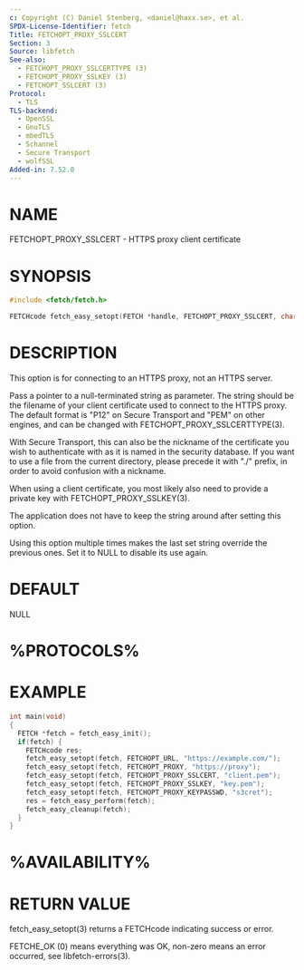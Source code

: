 ```yaml
---
c: Copyright (C) Daniel Stenberg, <daniel@haxx.se>, et al.
SPDX-License-Identifier: fetch
Title: FETCHOPT_PROXY_SSLCERT
Section: 3
Source: libfetch
See-also:
  - FETCHOPT_PROXY_SSLCERTTYPE (3)
  - FETCHOPT_PROXY_SSLKEY (3)
  - FETCHOPT_SSLCERT (3)
Protocol:
  - TLS
TLS-backend:
  - OpenSSL
  - GnuTLS
  - mbedTLS
  - Schannel
  - Secure Transport
  - wolfSSL
Added-in: 7.52.0
---
```


# NAME

FETCHOPT_PROXY_SSLCERT - HTTPS proxy client certificate

# SYNOPSIS

~~~c
#include <fetch/fetch.h>

FETCHcode fetch_easy_setopt(FETCH *handle, FETCHOPT_PROXY_SSLCERT, char *cert);
~~~

# DESCRIPTION

This option is for connecting to an HTTPS proxy, not an HTTPS server.

Pass a pointer to a null-terminated string as parameter. The string should be
the filename of your client certificate used to connect to the HTTPS proxy.
The default format is "P12" on Secure Transport and "PEM" on other engines,
and can be changed with FETCHOPT_PROXY_SSLCERTTYPE(3).

With Secure Transport, this can also be the nickname of the certificate you
wish to authenticate with as it is named in the security database. If you want
to use a file from the current directory, please precede it with "./" prefix,
in order to avoid confusion with a nickname.

When using a client certificate, you most likely also need to provide a
private key with FETCHOPT_PROXY_SSLKEY(3).

The application does not have to keep the string around after setting this
option.

Using this option multiple times makes the last set string override the
previous ones. Set it to NULL to disable its use again.

# DEFAULT

NULL

# %PROTOCOLS%

# EXAMPLE

~~~c
int main(void)
{
  FETCH *fetch = fetch_easy_init();
  if(fetch) {
    FETCHcode res;
    fetch_easy_setopt(fetch, FETCHOPT_URL, "https://example.com/");
    fetch_easy_setopt(fetch, FETCHOPT_PROXY, "https://proxy");
    fetch_easy_setopt(fetch, FETCHOPT_PROXY_SSLCERT, "client.pem");
    fetch_easy_setopt(fetch, FETCHOPT_PROXY_SSLKEY, "key.pem");
    fetch_easy_setopt(fetch, FETCHOPT_PROXY_KEYPASSWD, "s3cret");
    res = fetch_easy_perform(fetch);
    fetch_easy_cleanup(fetch);
  }
}
~~~

# %AVAILABILITY%

# RETURN VALUE

fetch_easy_setopt(3) returns a FETCHcode indicating success or error.

FETCHE_OK (0) means everything was OK, non-zero means an error occurred, see
libfetch-errors(3).
